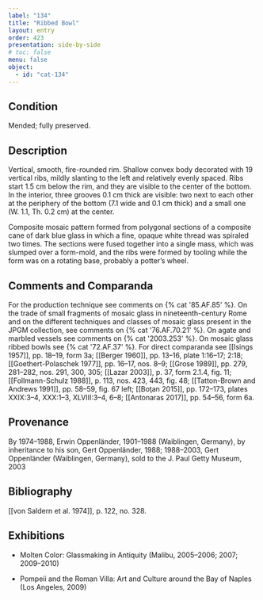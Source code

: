 ```yaml
---
label: "134"
title: "Ribbed Bowl"
layout: entry
order: 423
presentation: side-by-side
# toc: false
menu: false
object:
  - id: "cat-134"
---
```


## Condition

Mended; fully preserved.

## Description

Vertical, smooth, fire-rounded rim. Shallow convex body decorated with 19 vertical ribs, mildly slanting to the left and relatively evenly spaced. Ribs start 1.5 cm below the rim, and they are visible to the center of the bottom. In the interior, three grooves 0.1 cm thick are visible: two next to each other at the periphery of the bottom (7.1 wide and 0.1 cm thick) and a small one (W. 1.1, Th. 0.2 cm) at the center.

Composite mosaic pattern formed from polygonal sections of a composite cane of dark blue glass in which a fine, opaque white thread was spiraled two times. The sections were fused together into a single mass, which was slumped over a form-mold, and the ribs were formed by tooling while the form was on a rotating base, probably a potter’s wheel.

## Comments and Comparanda

For the production technique see comments on {% cat '85.AF.85' %}. On the trade of small fragments of mosaic glass in nineteenth-century Rome and on the different techniques and classes of mosaic glass present in the JPGM collection, see comments on {% cat '76.AF.70.21' %}. On agate and marbled vessels see comments on {% cat '2003.253' %}. On mosaic glass ribbed bowls see {% cat '72.AF.37' %}. For direct comparanda see [[Isings 1957]], pp. 18–19, form 3a; [[Berger 1960]], pp. 13–16, plate 1:16–17; 2:18; [[Goethert-Polaschek 1977]], pp. 16–17, nos. 8–9; [[Grose 1989]], pp. 279, 281–282, nos. 291, 300, 305; [[Lazar 2003]], p. 37, form 2.1.4, fig. 11; [[Follmann-Schulz 1988]], p. 113, nos. 423, 443, fig. 48; [[Tatton-Brown and Andrews 1991]], pp. 58–59, fig. 67 left; [[Boţan 2015]], pp. 172–173, plates XXIX:3–4, XXX:1–3, XLVIII:3–4, 6–8; [[Antonaras 2017]], pp. 54–56, form 6a.

## Provenance

By 1974–1988, Erwin Oppenländer, 1901–1988 (Waiblingen, Germany), by inheritance to his son, Gert Oppenländer, 1988; 1988–2003, Gert Oppenländer (Waiblingen, Germany), sold to the J. Paul Getty Museum, 2003

## Bibliography

[[von Saldern et al. 1974]], p. 122, no. 328.

## Exhibitions

-   Molten Color: Glassmaking in Antiquity (Malibu, 2005–2006; 2007; 2009–2010)

-   Pompeii and the Roman Villa: Art and Culture around the Bay of Naples (Los Angeles, 2009)
